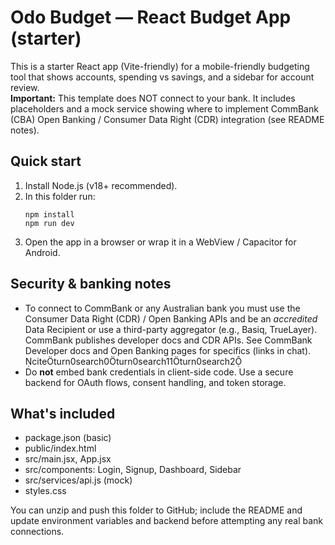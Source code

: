 # Odo Budget — React Budget App (starter)

This is a starter React app (Vite-friendly) for a mobile-friendly budgeting tool that shows accounts, spending vs savings, and a sidebar for account review.  
**Important:** This template does NOT connect to your bank. It includes placeholders and a mock service showing where to implement CommBank (CBA) Open Banking / Consumer Data Right (CDR) integration (see README notes).

## Quick start
1. Install Node.js (v18+ recommended).
2. In this folder run:
   ```
   npm install
   npm run dev
   ```
3. Open the app in a browser or wrap it in a WebView / Capacitor for Android.

## Security & banking notes
- To connect to CommBank or any Australian bank you must use the Consumer Data Right (CDR) / Open Banking APIs and be an *accredited* Data Recipient or use a third-party aggregator (e.g., Basiq, TrueLayer). CommBank publishes developer docs and CDR APIs. See CommBank Developer docs and Open Banking pages for specifics (links in chat). citeturn0search0turn0search11turn0search2
- Do **not** embed bank credentials in client-side code. Use a secure backend for OAuth flows, consent handling, and token storage.

## What's included
- package.json (basic)
- public/index.html
- src/main.jsx, App.jsx
- src/components: Login, Signup, Dashboard, Sidebar
- src/services/api.js (mock)
- styles.css

You can unzip and push this folder to GitHub; include the README and update environment variables and backend before attempting any real bank connections.
